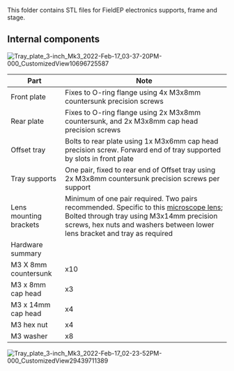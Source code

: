 This folder contains STL files for FieldEP electronics supports, frame and stage. 

## Internal components


![Tray_plate_3-inch_Mk3_2022-Feb-17_03-37-20PM-000_CustomizedView10696725587](https://user-images.githubusercontent.com/36079329/154523791-76b17484-7a8b-4082-a5ce-64394772adbb.png)

|Part|Note|
|----|----|
|Front plate|Fixes to O-ring flange using 4x M3x8mm countersunk precision screws|
|Rear plate|Fixes to O-ring flange using 2x M3x8mm countersunk, and 2x M3x8mm cap head precision screws|
|Offset tray|Bolts to rear plate using 1x M3x6mm cap head precision screw. Forward end of tray supported by slots in front plate|
|Tray supports|One pair, fixed to rear end of Offset tray using 2x M3x8mm countersunk precision screws per support|
|Lens mounting brackets|Minimum of one pair required. Two pairs recommended. Specific to this [microscope lens](https://shop.pimoroni.com/products/microscope-lens-0-12-1-8x); Bolted through tray using M3x14mm precision screws, hex nuts and washers between lower lens bracket and tray as required|
|Hardware summary|
|M3 X 8mm countersunk|x10|
|M3 x 8mm cap head|x3|
|M3 x 14mm cap head|x4|
|M3 hex nut|x4|
|M3 washer|x8|

![Tray_plate_3-inch_Mk3_2022-Feb-17_02-23-52PM-000_CustomizedView29439711389](https://user-images.githubusercontent.com/36079329/154515685-f6d38f97-e90e-4c17-944d-288d29b114ca.png)
